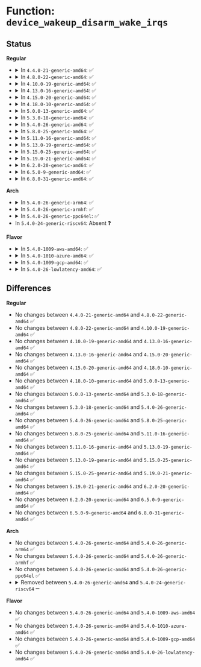 # Function: <code>device_wakeup_disarm_wake_irqs</code>

## Status
<b>Regular</b>
<ul>
<li>
<details>
<summary>In <code>4.4.0-21-generic-amd64</code>: ✅</summary>

```c
void device_wakeup_disarm_wake_irqs()
```

```json
{
  "name": "device_wakeup_disarm_wake_irqs",
  "collision_type": "Unique Global",
  "inline_type": "No",
  "funcs": [
    {
      "addr": 18446744071584466496,
      "name": "device_wakeup_disarm_wake_irqs",
      "external": true,
      "loc": "drivers/base/power/wakeup.c:347",
      "file": "drivers/base/power/wakeup.c",
      "inline": "seen, unknown",
      "caller_inline": [],
      "caller_func": [
        "drivers/base/power/main.c:dpm_resume_noirq"
      ]
    }
  ],
  "symbols": [
    {
      "addr": 18446744071584466496,
      "name": "device_wakeup_disarm_wake_irqs",
      "section": ".text",
      "bind": "STB_GLOBAL",
      "size": 63
    }
  ]
}
```
</details>
</li>
<li>
<details>
<summary>In <code>4.8.0-22-generic-amd64</code>: ✅</summary>

```c
void device_wakeup_disarm_wake_irqs()
```

```json
{
  "name": "device_wakeup_disarm_wake_irqs",
  "collision_type": "Unique Global",
  "inline_type": "No",
  "funcs": [
    {
      "addr": 18446744071584803072,
      "name": "device_wakeup_disarm_wake_irqs",
      "external": true,
      "loc": "drivers/base/power/wakeup.c:348",
      "file": "drivers/base/power/wakeup.c",
      "inline": "seen, unknown",
      "caller_inline": [],
      "caller_func": [
        "drivers/base/power/main.c:dpm_resume_noirq"
      ]
    }
  ],
  "symbols": [
    {
      "addr": 18446744071584803072,
      "name": "device_wakeup_disarm_wake_irqs",
      "section": ".text",
      "bind": "STB_GLOBAL",
      "size": 58
    }
  ]
}
```
</details>
</li>
<li>
<details>
<summary>In <code>4.10.0-19-generic-amd64</code>: ✅</summary>

```c
void device_wakeup_disarm_wake_irqs()
```

```json
{
  "name": "device_wakeup_disarm_wake_irqs",
  "collision_type": "Unique Global",
  "inline_type": "No",
  "funcs": [
    {
      "addr": 18446744071584995072,
      "name": "device_wakeup_disarm_wake_irqs",
      "external": true,
      "loc": "drivers/base/power/wakeup.c:348",
      "file": "drivers/base/power/wakeup.c",
      "inline": "seen, unknown",
      "caller_inline": [],
      "caller_func": [
        "drivers/base/power/main.c:dpm_resume_noirq"
      ]
    }
  ],
  "symbols": [
    {
      "addr": 18446744071584995072,
      "name": "device_wakeup_disarm_wake_irqs",
      "section": ".text",
      "bind": "STB_GLOBAL",
      "size": 58
    }
  ]
}
```
</details>
</li>
<li>
<details>
<summary>In <code>4.13.0-16-generic-amd64</code>: ✅</summary>

```c
void device_wakeup_disarm_wake_irqs()
```

```json
{
  "name": "device_wakeup_disarm_wake_irqs",
  "collision_type": "Unique Global",
  "inline_type": "No",
  "funcs": [
    {
      "addr": 18446744071585080080,
      "name": "device_wakeup_disarm_wake_irqs",
      "external": true,
      "loc": "drivers/base/power/wakeup.c:350",
      "file": "drivers/base/power/wakeup.c",
      "inline": "seen, unknown",
      "caller_inline": [],
      "caller_func": [
        "drivers/base/power/main.c:dpm_resume_noirq"
      ]
    }
  ],
  "symbols": [
    {
      "addr": 18446744071585080080,
      "name": "device_wakeup_disarm_wake_irqs",
      "section": ".text",
      "bind": "STB_GLOBAL",
      "size": 91
    }
  ]
}
```
</details>
</li>
<li>
<details>
<summary>In <code>4.15.0-20-generic-amd64</code>: ✅</summary>

```c
void device_wakeup_disarm_wake_irqs()
```

```json
{
  "name": "device_wakeup_disarm_wake_irqs",
  "collision_type": "Unique Global",
  "inline_type": "No",
  "funcs": [
    {
      "addr": 18446744071585503408,
      "name": "device_wakeup_disarm_wake_irqs",
      "external": true,
      "loc": "drivers/base/power/wakeup.c:350",
      "file": "drivers/base/power/wakeup.c",
      "inline": "seen, unknown",
      "caller_inline": [],
      "caller_func": [
        "drivers/base/power/main.c:dpm_resume_noirq"
      ]
    }
  ],
  "symbols": [
    {
      "addr": 18446744071585503408,
      "name": "device_wakeup_disarm_wake_irqs",
      "section": ".text",
      "bind": "STB_GLOBAL",
      "size": 91
    }
  ]
}
```
</details>
</li>
<li>
<details>
<summary>In <code>4.18.0-10-generic-amd64</code>: ✅</summary>

```c
void device_wakeup_disarm_wake_irqs()
```

```json
{
  "name": "device_wakeup_disarm_wake_irqs",
  "collision_type": "Unique Global",
  "inline_type": "No",
  "funcs": [
    {
      "addr": 18446744071585748208,
      "name": "device_wakeup_disarm_wake_irqs",
      "external": true,
      "loc": "drivers/base/power/wakeup.c:354",
      "file": "drivers/base/power/wakeup.c",
      "inline": "seen, unknown",
      "caller_inline": [],
      "caller_func": [
        "drivers/base/power/main.c:dpm_resume_noirq"
      ]
    }
  ],
  "symbols": [
    {
      "addr": 18446744071585748208,
      "name": "device_wakeup_disarm_wake_irqs",
      "section": ".text",
      "bind": "STB_GLOBAL",
      "size": 91
    }
  ]
}
```
</details>
</li>
<li>
<details>
<summary>In <code>5.0.0-13-generic-amd64</code>: ✅</summary>

```c
void device_wakeup_disarm_wake_irqs()
```

```json
{
  "name": "device_wakeup_disarm_wake_irqs",
  "collision_type": "Unique Global",
  "inline_type": "No",
  "funcs": [
    {
      "addr": 18446744071585880928,
      "name": "device_wakeup_disarm_wake_irqs",
      "external": true,
      "loc": "drivers/base/power/wakeup.c:360",
      "file": "drivers/base/power/wakeup.c",
      "inline": "seen, unknown",
      "caller_inline": [],
      "caller_func": [
        "drivers/base/power/main.c:dpm_resume_noirq"
      ]
    }
  ],
  "symbols": [
    {
      "addr": 18446744071585880928,
      "name": "device_wakeup_disarm_wake_irqs",
      "section": ".text",
      "bind": "STB_GLOBAL",
      "size": 91
    }
  ]
}
```
</details>
</li>
<li>
<details>
<summary>In <code>5.3.0-18-generic-amd64</code>: ✅</summary>

```c
void device_wakeup_disarm_wake_irqs()
```

```json
{
  "name": "device_wakeup_disarm_wake_irqs",
  "collision_type": "Unique Global",
  "inline_type": "No",
  "funcs": [
    {
      "addr": 18446744071586118032,
      "name": "device_wakeup_disarm_wake_irqs",
      "external": true,
      "loc": "drivers/base/power/wakeup.c:344",
      "file": "drivers/base/power/wakeup.c",
      "inline": "seen, unknown",
      "caller_inline": [],
      "caller_func": [
        "drivers/base/power/main.c:dpm_resume_noirq"
      ]
    }
  ],
  "symbols": [
    {
      "addr": 18446744071586118032,
      "name": "device_wakeup_disarm_wake_irqs",
      "section": ".text",
      "bind": "STB_GLOBAL",
      "size": 104
    }
  ]
}
```
</details>
</li>
<li>
<details>
<summary>In <code>5.4.0-26-generic-amd64</code>: ✅</summary>

```c
void device_wakeup_disarm_wake_irqs()
```

```json
{
  "name": "device_wakeup_disarm_wake_irqs",
  "collision_type": "Unique Global",
  "inline_type": "No",
  "funcs": [
    {
      "addr": 18446744071586265520,
      "name": "device_wakeup_disarm_wake_irqs",
      "external": true,
      "loc": "drivers/base/power/wakeup.c:364",
      "file": "drivers/base/power/wakeup.c",
      "inline": "seen, unknown",
      "caller_inline": [],
      "caller_func": [
        "drivers/base/power/main.c:dpm_resume_noirq"
      ]
    }
  ],
  "symbols": [
    {
      "addr": 18446744071586265520,
      "name": "device_wakeup_disarm_wake_irqs",
      "section": ".text",
      "bind": "STB_GLOBAL",
      "size": 104
    }
  ]
}
```
</details>
</li>
<li>
<details>
<summary>In <code>5.8.0-25-generic-amd64</code>: ✅</summary>

```c
void device_wakeup_disarm_wake_irqs()
```

```json
{
  "name": "device_wakeup_disarm_wake_irqs",
  "collision_type": "Unique Global",
  "inline_type": "No",
  "funcs": [
    {
      "addr": 18446744071587034224,
      "name": "device_wakeup_disarm_wake_irqs",
      "external": true,
      "loc": "drivers/base/power/wakeup.c:423",
      "file": "drivers/base/power/wakeup.c",
      "inline": "seen, unknown",
      "caller_inline": [],
      "caller_func": [
        "drivers/base/power/main.c:dpm_suspend_end",
        "drivers/base/power/main.c:dpm_resume_start"
      ]
    }
  ],
  "symbols": [
    {
      "addr": 18446744071587034224,
      "name": "device_wakeup_disarm_wake_irqs",
      "section": ".text",
      "bind": "STB_GLOBAL",
      "size": 104
    }
  ]
}
```
</details>
</li>
<li>
<details>
<summary>In <code>5.11.0-16-generic-amd64</code>: ✅</summary>

```c
void device_wakeup_disarm_wake_irqs()
```

```json
{
  "name": "device_wakeup_disarm_wake_irqs",
  "collision_type": "Unique Global",
  "inline_type": "No",
  "funcs": [
    {
      "addr": 18446744071587117680,
      "name": "device_wakeup_disarm_wake_irqs",
      "external": true,
      "loc": "drivers/base/power/wakeup.c:423",
      "file": "drivers/base/power/wakeup.c",
      "inline": "seen, unknown",
      "caller_inline": [],
      "caller_func": [
        "drivers/base/power/main.c:dpm_suspend_end",
        "drivers/base/power/main.c:dpm_resume_start"
      ]
    }
  ],
  "symbols": [
    {
      "addr": 18446744071587117680,
      "name": "device_wakeup_disarm_wake_irqs",
      "section": ".text",
      "bind": "STB_GLOBAL",
      "size": 104
    }
  ]
}
```
</details>
</li>
<li>
<details>
<summary>In <code>5.13.0-19-generic-amd64</code>: ✅</summary>

```c
void device_wakeup_disarm_wake_irqs()
```

```json
{
  "name": "device_wakeup_disarm_wake_irqs",
  "collision_type": "Unique Global",
  "inline_type": "No",
  "funcs": [
    {
      "addr": 18446744071587004080,
      "name": "device_wakeup_disarm_wake_irqs",
      "external": true,
      "loc": "drivers/base/power/wakeup.c:423",
      "file": "drivers/base/power/wakeup.c",
      "inline": "seen, unknown",
      "caller_inline": [],
      "caller_func": [
        "drivers/base/power/main.c:dpm_suspend_end",
        "drivers/base/power/main.c:dpm_resume_start"
      ]
    }
  ],
  "symbols": [
    {
      "addr": 18446744071587004080,
      "name": "device_wakeup_disarm_wake_irqs",
      "section": ".text",
      "bind": "STB_GLOBAL",
      "size": 105
    }
  ]
}
```
</details>
</li>
<li>
<details>
<summary>In <code>5.15.0-25-generic-amd64</code>: ✅</summary>

```c
void device_wakeup_disarm_wake_irqs()
```

```json
{
  "name": "device_wakeup_disarm_wake_irqs",
  "collision_type": "Unique Global",
  "inline_type": "No",
  "funcs": [
    {
      "addr": 18446744071587570384,
      "name": "device_wakeup_disarm_wake_irqs",
      "external": true,
      "loc": "drivers/base/power/wakeup.c:424",
      "file": "drivers/base/power/wakeup.c",
      "inline": "seen, unknown",
      "caller_inline": [],
      "caller_func": [
        "drivers/base/power/main.c:dpm_suspend_end",
        "drivers/base/power/main.c:dpm_resume_start"
      ]
    }
  ],
  "symbols": [
    {
      "addr": 18446744071587570384,
      "name": "device_wakeup_disarm_wake_irqs",
      "section": ".text",
      "bind": "STB_GLOBAL",
      "size": 105
    }
  ]
}
```
</details>
</li>
<li>
<details>
<summary>In <code>5.19.0-21-generic-amd64</code>: ✅</summary>

```c
void device_wakeup_disarm_wake_irqs()
```

```json
{
  "name": "device_wakeup_disarm_wake_irqs",
  "collision_type": "Unique Global",
  "inline_type": "No",
  "funcs": [
    {
      "addr": 18446744071588905440,
      "name": "device_wakeup_disarm_wake_irqs",
      "external": true,
      "loc": "drivers/base/power/wakeup.c:424",
      "file": "drivers/base/power/wakeup.c",
      "inline": "seen, unknown",
      "caller_inline": [],
      "caller_func": [
        "drivers/base/power/main.c:dpm_suspend_end",
        "drivers/base/power/main.c:dpm_resume_start"
      ]
    }
  ],
  "symbols": [
    {
      "addr": 18446744071588905440,
      "name": "device_wakeup_disarm_wake_irqs",
      "section": ".text",
      "bind": "STB_GLOBAL",
      "size": 114
    }
  ]
}
```
</details>
</li>
<li>
<details>
<summary>In <code>6.2.0-20-generic-amd64</code>: ✅</summary>

```c
void device_wakeup_disarm_wake_irqs()
```

```json
{
  "name": "device_wakeup_disarm_wake_irqs",
  "collision_type": "Unique Global",
  "inline_type": "No",
  "funcs": [
    {
      "addr": 18446744071590416928,
      "name": "device_wakeup_disarm_wake_irqs",
      "external": true,
      "loc": "drivers/base/power/wakeup.c:424",
      "file": "drivers/base/power/wakeup.c",
      "inline": "seen, unknown",
      "caller_inline": [],
      "caller_func": [
        "drivers/base/power/main.c:dpm_suspend_end",
        "drivers/base/power/main.c:dpm_resume_start"
      ]
    }
  ],
  "symbols": [
    {
      "addr": 18446744071590416928,
      "name": "device_wakeup_disarm_wake_irqs",
      "section": ".text",
      "bind": "STB_GLOBAL",
      "size": 114
    }
  ]
}
```
</details>
</li>
<li>
<details>
<summary>In <code>6.5.0-9-generic-amd64</code>: ✅</summary>

```c
void device_wakeup_disarm_wake_irqs()
```

```json
{
  "name": "device_wakeup_disarm_wake_irqs",
  "collision_type": "Unique Global",
  "inline_type": "No",
  "funcs": [
    {
      "addr": 18446744071590736448,
      "name": "device_wakeup_disarm_wake_irqs",
      "external": true,
      "loc": "drivers/base/power/wakeup.c:419",
      "file": "drivers/base/power/wakeup.c",
      "inline": "seen, unknown",
      "caller_inline": [],
      "caller_func": [
        "drivers/base/power/main.c:dpm_suspend_end",
        "drivers/base/power/main.c:dpm_resume_start"
      ]
    }
  ],
  "symbols": [
    {
      "addr": 18446744071590736448,
      "name": "device_wakeup_disarm_wake_irqs",
      "section": ".text",
      "bind": "STB_GLOBAL",
      "size": 114
    }
  ]
}
```
</details>
</li>
<li>
<details>
<summary>In <code>6.8.0-31-generic-amd64</code>: ✅</summary>

```c
void device_wakeup_disarm_wake_irqs()
```

```json
{
  "name": "device_wakeup_disarm_wake_irqs",
  "collision_type": "Unique Global",
  "inline_type": "No",
  "funcs": [
    {
      "addr": 18446744071591098416,
      "name": "device_wakeup_disarm_wake_irqs",
      "external": true,
      "loc": "drivers/base/power/wakeup.c:419",
      "file": "drivers/base/power/wakeup.c",
      "inline": "seen, unknown",
      "caller_inline": [],
      "caller_func": [
        "drivers/base/power/main.c:dpm_suspend_end",
        "drivers/base/power/main.c:dpm_resume_start"
      ]
    }
  ],
  "symbols": [
    {
      "addr": 18446744071591098416,
      "name": "device_wakeup_disarm_wake_irqs",
      "section": ".text",
      "bind": "STB_GLOBAL",
      "size": 114
    }
  ]
}
```
</details>
</li>
</ul>
<b>Arch</b>
<ul>
<li>
<details>
<summary>In <code>5.4.0-26-generic-arm64</code>: ✅</summary>

```c
void device_wakeup_disarm_wake_irqs()
```

```json
{
  "name": "device_wakeup_disarm_wake_irqs",
  "collision_type": "Unique Global",
  "inline_type": "No",
  "funcs": [
    {
      "addr": 18446603336499089072,
      "name": "device_wakeup_disarm_wake_irqs",
      "external": true,
      "loc": "drivers/base/power/wakeup.c:364",
      "file": "drivers/base/power/wakeup.c",
      "inline": "seen, unknown",
      "caller_inline": [],
      "caller_func": [
        "drivers/base/power/main.c:dpm_resume_noirq"
      ]
    }
  ],
  "symbols": [
    {
      "addr": 18446603336499089072,
      "name": "device_wakeup_disarm_wake_irqs",
      "section": ".text",
      "bind": "STB_GLOBAL",
      "size": 156
    }
  ]
}
```
</details>
</li>
<li>
<details>
<summary>In <code>5.4.0-26-generic-armhf</code>: ✅</summary>

```c
void device_wakeup_disarm_wake_irqs()
```

```json
{
  "name": "device_wakeup_disarm_wake_irqs",
  "collision_type": "Unique Global",
  "inline_type": "No",
  "funcs": [
    {
      "addr": 3231640892,
      "name": "device_wakeup_disarm_wake_irqs",
      "external": true,
      "loc": "drivers/base/power/wakeup.c:364",
      "file": "drivers/base/power/wakeup.c",
      "inline": "seen, unknown",
      "caller_inline": [],
      "caller_func": [
        "drivers/base/power/main.c:dpm_resume_noirq"
      ]
    }
  ],
  "symbols": [
    {
      "addr": 3231640892,
      "name": "device_wakeup_disarm_wake_irqs",
      "section": ".text",
      "bind": "STB_GLOBAL",
      "size": 160
    }
  ]
}
```
</details>
</li>
<li>
<details>
<summary>In <code>5.4.0-26-generic-ppc64el</code>: ✅</summary>

```c
void device_wakeup_disarm_wake_irqs()
```

```json
{
  "name": "device_wakeup_disarm_wake_irqs",
  "collision_type": "Unique Global",
  "inline_type": "No",
  "funcs": [
    {
      "addr": 13835058055292270896,
      "name": "device_wakeup_disarm_wake_irqs",
      "external": true,
      "loc": "drivers/base/power/wakeup.c:364",
      "file": "drivers/base/power/wakeup.c",
      "inline": "seen, unknown",
      "caller_inline": [],
      "caller_func": [
        "drivers/base/power/main.c:dpm_resume_noirq"
      ]
    }
  ],
  "symbols": [
    {
      "addr": 13835058055292270896,
      "name": "device_wakeup_disarm_wake_irqs",
      "section": ".text",
      "bind": "STB_GLOBAL",
      "size": 244
    }
  ]
}
```
</details>
</li>
<li>
In <code>5.4.0-24-generic-riscv64</code>: Absent ❓
</li>
</ul>
<b>Flavor</b>
<ul>
<li>
<details>
<summary>In <code>5.4.0-1009-aws-amd64</code>: ✅</summary>

```c
void device_wakeup_disarm_wake_irqs()
```

```json
{
  "name": "device_wakeup_disarm_wake_irqs",
  "collision_type": "Unique Global",
  "inline_type": "No",
  "funcs": [
    {
      "addr": 18446744071586028768,
      "name": "device_wakeup_disarm_wake_irqs",
      "external": true,
      "loc": "drivers/base/power/wakeup.c:364",
      "file": "drivers/base/power/wakeup.c",
      "inline": "seen, unknown",
      "caller_inline": [],
      "caller_func": [
        "drivers/base/power/main.c:dpm_resume_noirq"
      ]
    }
  ],
  "symbols": [
    {
      "addr": 18446744071586028768,
      "name": "device_wakeup_disarm_wake_irqs",
      "section": ".text",
      "bind": "STB_GLOBAL",
      "size": 104
    }
  ]
}
```
</details>
</li>
<li>
<details>
<summary>In <code>5.4.0-1010-azure-amd64</code>: ✅</summary>

```c
void device_wakeup_disarm_wake_irqs()
```

```json
{
  "name": "device_wakeup_disarm_wake_irqs",
  "collision_type": "Unique Global",
  "inline_type": "No",
  "funcs": [
    {
      "addr": 18446744071585874784,
      "name": "device_wakeup_disarm_wake_irqs",
      "external": true,
      "loc": "drivers/base/power/wakeup.c:364",
      "file": "drivers/base/power/wakeup.c",
      "inline": "seen, unknown",
      "caller_inline": [],
      "caller_func": [
        "drivers/base/power/main.c:dpm_resume_noirq"
      ]
    }
  ],
  "symbols": [
    {
      "addr": 18446744071585874784,
      "name": "device_wakeup_disarm_wake_irqs",
      "section": ".text",
      "bind": "STB_GLOBAL",
      "size": 104
    }
  ]
}
```
</details>
</li>
<li>
<details>
<summary>In <code>5.4.0-1009-gcp-amd64</code>: ✅</summary>

```c
void device_wakeup_disarm_wake_irqs()
```

```json
{
  "name": "device_wakeup_disarm_wake_irqs",
  "collision_type": "Unique Global",
  "inline_type": "No",
  "funcs": [
    {
      "addr": 18446744071586215536,
      "name": "device_wakeup_disarm_wake_irqs",
      "external": true,
      "loc": "drivers/base/power/wakeup.c:364",
      "file": "drivers/base/power/wakeup.c",
      "inline": "seen, unknown",
      "caller_inline": [],
      "caller_func": [
        "drivers/base/power/main.c:dpm_resume_noirq"
      ]
    }
  ],
  "symbols": [
    {
      "addr": 18446744071586215536,
      "name": "device_wakeup_disarm_wake_irqs",
      "section": ".text",
      "bind": "STB_GLOBAL",
      "size": 104
    }
  ]
}
```
</details>
</li>
<li>
<details>
<summary>In <code>5.4.0-26-lowlatency-amd64</code>: ✅</summary>

```c
void device_wakeup_disarm_wake_irqs()
```

```json
{
  "name": "device_wakeup_disarm_wake_irqs",
  "collision_type": "Unique Global",
  "inline_type": "No",
  "funcs": [
    {
      "addr": 18446744071586324640,
      "name": "device_wakeup_disarm_wake_irqs",
      "external": true,
      "loc": "drivers/base/power/wakeup.c:364",
      "file": "drivers/base/power/wakeup.c",
      "inline": "seen, unknown",
      "caller_inline": [],
      "caller_func": [
        "drivers/base/power/main.c:dpm_resume_noirq"
      ]
    }
  ],
  "symbols": [
    {
      "addr": 18446744071586324640,
      "name": "device_wakeup_disarm_wake_irqs",
      "section": ".text",
      "bind": "STB_GLOBAL",
      "size": 104
    }
  ]
}
```
</details>
</li>
</ul>

## Differences
<b>Regular</b>
<ul>
<li>
No changes between <code>4.4.0-21-generic-amd64</code> and <code>4.8.0-22-generic-amd64</code> ✅
</li>
<li>
No changes between <code>4.8.0-22-generic-amd64</code> and <code>4.10.0-19-generic-amd64</code> ✅
</li>
<li>
No changes between <code>4.10.0-19-generic-amd64</code> and <code>4.13.0-16-generic-amd64</code> ✅
</li>
<li>
No changes between <code>4.13.0-16-generic-amd64</code> and <code>4.15.0-20-generic-amd64</code> ✅
</li>
<li>
No changes between <code>4.15.0-20-generic-amd64</code> and <code>4.18.0-10-generic-amd64</code> ✅
</li>
<li>
No changes between <code>4.18.0-10-generic-amd64</code> and <code>5.0.0-13-generic-amd64</code> ✅
</li>
<li>
No changes between <code>5.0.0-13-generic-amd64</code> and <code>5.3.0-18-generic-amd64</code> ✅
</li>
<li>
No changes between <code>5.3.0-18-generic-amd64</code> and <code>5.4.0-26-generic-amd64</code> ✅
</li>
<li>
No changes between <code>5.4.0-26-generic-amd64</code> and <code>5.8.0-25-generic-amd64</code> ✅
</li>
<li>
No changes between <code>5.8.0-25-generic-amd64</code> and <code>5.11.0-16-generic-amd64</code> ✅
</li>
<li>
No changes between <code>5.11.0-16-generic-amd64</code> and <code>5.13.0-19-generic-amd64</code> ✅
</li>
<li>
No changes between <code>5.13.0-19-generic-amd64</code> and <code>5.15.0-25-generic-amd64</code> ✅
</li>
<li>
No changes between <code>5.15.0-25-generic-amd64</code> and <code>5.19.0-21-generic-amd64</code> ✅
</li>
<li>
No changes between <code>5.19.0-21-generic-amd64</code> and <code>6.2.0-20-generic-amd64</code> ✅
</li>
<li>
No changes between <code>6.2.0-20-generic-amd64</code> and <code>6.5.0-9-generic-amd64</code> ✅
</li>
<li>
No changes between <code>6.5.0-9-generic-amd64</code> and <code>6.8.0-31-generic-amd64</code> ✅
</li>
</ul>
<b>Arch</b>
<ul>
<li>
No changes between <code>5.4.0-26-generic-amd64</code> and <code>5.4.0-26-generic-arm64</code> ✅
</li>
<li>
No changes between <code>5.4.0-26-generic-amd64</code> and <code>5.4.0-26-generic-armhf</code> ✅
</li>
<li>
No changes between <code>5.4.0-26-generic-amd64</code> and <code>5.4.0-26-generic-ppc64el</code> ✅
</li>
<li>
<details>
<summary>Removed between <code>5.4.0-26-generic-amd64</code> and <code>5.4.0-24-generic-riscv64</code> ➖</summary>

```c
void device_wakeup_disarm_wake_irqs()
```
</details>
</li>
</ul>
<b>Flavor</b>
<ul>
<li>
No changes between <code>5.4.0-26-generic-amd64</code> and <code>5.4.0-1009-aws-amd64</code> ✅
</li>
<li>
No changes between <code>5.4.0-26-generic-amd64</code> and <code>5.4.0-1010-azure-amd64</code> ✅
</li>
<li>
No changes between <code>5.4.0-26-generic-amd64</code> and <code>5.4.0-1009-gcp-amd64</code> ✅
</li>
<li>
No changes between <code>5.4.0-26-generic-amd64</code> and <code>5.4.0-26-lowlatency-amd64</code> ✅
</li>
</ul>
